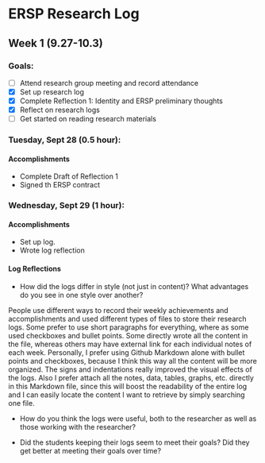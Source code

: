 # ERSP Research Log
## Week 1 (9.27-10.3)
### Goals:

- [ ] Attend research group meeting and record attendance
- [x] Set up research log
- [x] Complete Reflection 1: Identity and ERSP preliminary thoughts
- [x] Reflect on research logs
- [ ] Get started on reading research materials

### Tuesday, Sept 28 (0.5 hour):
#### Accomplishments
- Complete Draft of Reflection 1
- Signed th ERSP contract

### Wednesday, Sept 29 (1 hour):
#### Accomplishments
- Set up log.
- Wrote log reflection

#### Log Reflections
- How did the logs differ in style (not just in content)? What advantages do you see in one style over another?  
  
People use different ways to record their weekly achievements and accomplishments and used different types of files to store their research logs. Some prefer to use short paragraphs for everything, where as some used checkboxes and bullet points. Some directly wrote all the content in the file, whereas others may have external link for each individual notes of each week. Personally, I prefer using Github Markdown alone with bullet points and checkboxes, because I think this way all the content will be more organized. The signs and indentations really improved the visual effects of the logs. Also I prefer attach all the notes, data, tables, graphs, etc. directly in this Markdown file, since this will boost the readability of the entire log and I can easily locate the content I want to retrieve by simply searching one file. 

- How do you think the logs were useful, both to the researcher as well as those working with the researcher?

- Did the students keeping their logs seem to meet their goals? Did they get better at meeting their goals over time?


